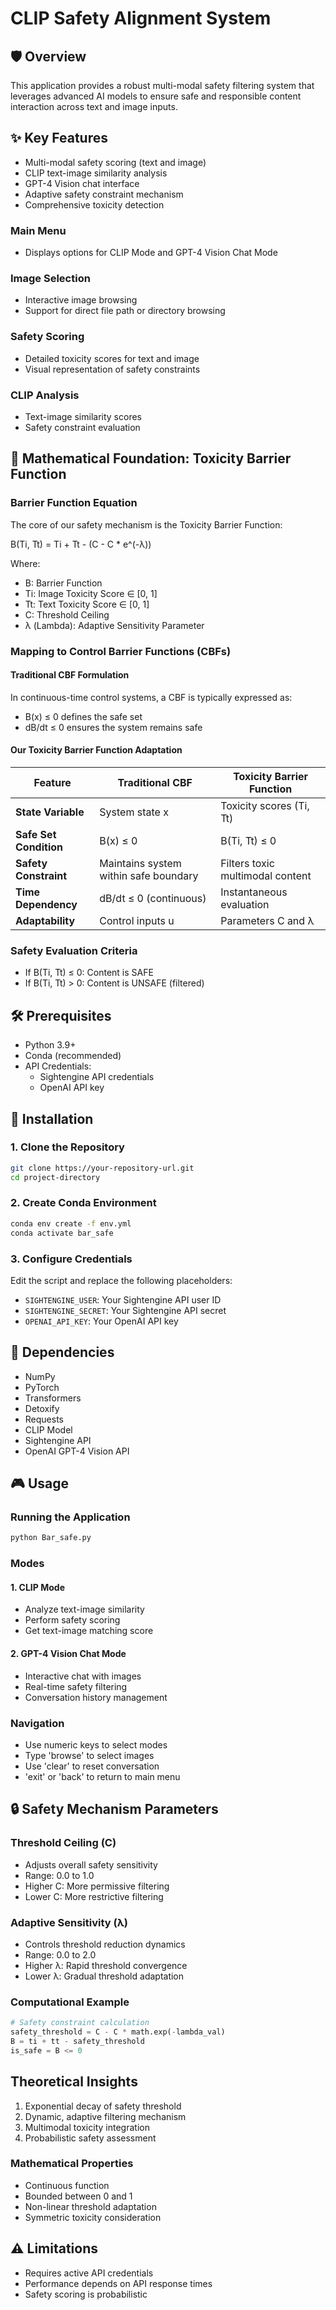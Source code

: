 # CLIP Safety Alignment System

## 🛡️ Overview
This application provides a robust multi-modal safety filtering system that leverages advanced AI models to ensure safe and responsible content interaction across text and image inputs.

## ✨ Key Features
- Multi-modal safety scoring (text and image)
- CLIP text-image similarity analysis
- GPT-4 Vision chat interface
- Adaptive safety constraint mechanism
- Comprehensive toxicity detection

### Main Menu
- Displays options for CLIP Mode and GPT-4 Vision Chat Mode

### Image Selection
- Interactive image browsing
- Support for direct file path or directory browsing

### Safety Scoring
- Detailed toxicity scores for text and image
- Visual representation of safety constraints

### CLIP Analysis
- Text-image similarity scores
- Safety constraint evaluation

## 🧮 Mathematical Foundation: Toxicity Barrier Function

### Barrier Function Equation
The core of our safety mechanism is the Toxicity Barrier Function:

B(Ti, Tt) = Ti + Tt - (C - C * e^(-λ))

Where:
- B: Barrier Function
- Ti: Image Toxicity Score ∈ [0, 1]
- Tt: Text Toxicity Score ∈ [0, 1]
- C: Threshold Ceiling
- λ (Lambda): Adaptive Sensitivity Parameter

### Mapping to Control Barrier Functions (CBFs)

#### Traditional CBF Formulation
In continuous-time control systems, a CBF is typically expressed as:
- B(x) ≤ 0 defines the safe set
- dB/dt ≤ 0 ensures the system remains safe

#### Our Toxicity Barrier Function Adaptation

| Feature | Traditional CBF | Toxicity Barrier Function |
|---------|-----------------|---------------------------|
| **State Variable** | System state x | Toxicity scores (Ti, Tt) |
| **Safe Set Condition** | B(x) ≤ 0 | B(Ti, Tt) ≤ 0 |
| **Safety Constraint** | Maintains system within safe boundary | Filters toxic multimodal content |
| **Time Dependency** | dB/dt ≤ 0 (continuous) | Instantaneous evaluation |
| **Adaptability** | Control inputs u | Parameters C and λ |

### Safety Evaluation Criteria
- If B(Ti, Tt) ≤ 0: Content is SAFE
- If B(Ti, Tt) > 0: Content is UNSAFE (filtered)

## 🛠️ Prerequisites
- Python 3.9+
- Conda (recommended)
- API Credentials:
  * Sightengine API credentials
  * OpenAI API key

## 🚀 Installation

### 1. Clone the Repository
```bash
git clone https://your-repository-url.git
cd project-directory
```

### 2. Create Conda Environment
```bash
conda env create -f env.yml
conda activate bar_safe
```

### 3. Configure Credentials
Edit the script and replace the following placeholders:
- `SIGHTENGINE_USER`: Your Sightengine API user ID
- `SIGHTENGINE_SECRET`: Your Sightengine API secret
- `OPENAI_API_KEY`: Your OpenAI API key

## 🔧 Dependencies
- NumPy
- PyTorch
- Transformers
- Detoxify
- Requests
- CLIP Model
- Sightengine API
- OpenAI GPT-4 Vision API

## 🎮 Usage

### Running the Application
```bash
python Bar_safe.py
```

### Modes

#### 1. CLIP Mode
- Analyze text-image similarity
- Perform safety scoring
- Get text-image matching score

#### 2. GPT-4 Vision Chat Mode
- Interactive chat with images
- Real-time safety filtering
- Conversation history management

### Navigation
- Use numeric keys to select modes
- Type 'browse' to select images
- Use 'clear' to reset conversation
- 'exit' or 'back' to return to main menu

## 🔒 Safety Mechanism Parameters

### Threshold Ceiling (C)
- Adjusts overall safety sensitivity
- Range: 0.0 to 1.0
- Higher C: More permissive filtering
- Lower C: More restrictive filtering

### Adaptive Sensitivity (λ)
- Controls threshold reduction dynamics
- Range: 0.0 to 2.0
- Higher λ: Rapid threshold convergence
- Lower λ: Gradual threshold adaptation

### Computational Example
```python
# Safety constraint calculation
safety_threshold = C - C * math.exp(-lambda_val)
B = ti + tt - safety_threshold
is_safe = B <= 0
```

## Theoretical Insights
1. Exponential decay of safety threshold
2. Dynamic, adaptive filtering mechanism
3. Multimodal toxicity integration
4. Probabilistic safety assessment

### Mathematical Properties
- Continuous function
- Bounded between 0 and 1
- Non-linear threshold adaptation
- Symmetric toxicity consideration


## ⚠️ Limitations
- Requires active API credentials
- Performance depends on API response times
- Safety scoring is probabilistic
